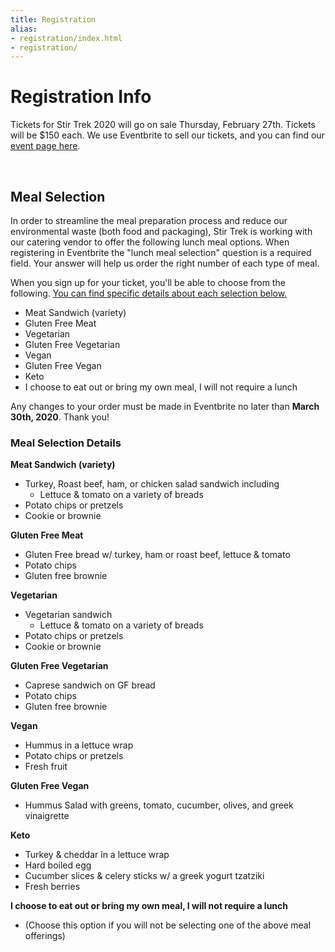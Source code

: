 ```yaml
---
title: Registration
alias:
- registration/index.html
- registration/
---
```


# Registration Info

<div class="icon-hr"></div>

Tickets for Stir Trek 2020 will go on sale Thursday, February 27th. Tickets will be $150 each. We use Eventbrite to sell our tickets, and you can find our [event page here](https://stirtrek2020.eventbrite.com/).

<br/>

## Meal Selection
<div class="icon-hr"></div>

In order to streamline the meal preparation process and reduce our environmental waste (both food and packaging), Stir Trek is working with our catering vendor to offer the following lunch meal options. When registering in Eventbrite the "lunch meal selection" question is a required field. Your answer will help us order the right number of each type of meal.

When you sign up for your ticket, you'll be able to choose from the following. <a href="#mealDetails">You can find specific details about each selection below.</a>
* Meat Sandwich (variety)
* Gluten Free Meat
* Vegetarian
* Gluten Free Vegetarian
* Vegan
* Gluten Free Vegan
* Keto
* I choose to eat out or bring my own meal, I will not require a lunch


Any changes to your order must be made in Eventbrite no later than **March 30th, 2020**. Thank you!

<a name="mealDetails"></a>
### Meal Selection Details
<div class="icon-hr"></div>

**Meat Sandwich (variety)**
  - Turkey, Roast beef, ham, or chicken salad sandwich including 
    - Lettuce & tomato on a variety of breads
  - Potato chips or pretzels
  - Cookie or brownie

**Gluten Free Meat**
  - Gluten Free bread w/ turkey, ham or roast beef, lettuce & tomato
  - Potato chips
  - Gluten free brownie

**Vegetarian**
  - Vegetarian sandwich
    - Lettuce & tomato on a variety of breads
  - Potato chips or pretzels
  - Cookie or brownie

**Gluten Free Vegetarian**
  - Caprese sandwich on GF bread
  - Potato chips
  - Gluten free brownie

**Vegan**
  - Hummus in a lettuce wrap
  - Potato chips or pretzels
  - Fresh fruit

**Gluten Free Vegan**
  - Hummus Salad with greens, tomato, cucumber, olives, and greek vinaigrette

**Keto**
  - Turkey & cheddar in a lettuce wrap
  - Hard boiled egg
  - Cucumber slices & celery sticks w/ a greek yogurt tzatziki
  - Fresh berries

**I choose to eat out or bring my own meal, I will not require a lunch**
  - (Choose this option if you will not be selecting one of the above meal offerings)
